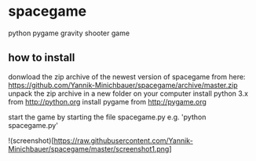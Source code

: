 # spacegame
python pygame gravity shooter game

## how to install 

donwload the zip archive of the newest version of spacegame from here:
   https://github.com/Yannik-Minichbauer/spacegame/archive/master.zip
unpack the zip archive in a new folder on your computer
install python 3.x from http://python.org
install pygame from http://pygame.org

start the game by starting the file spacegame.py
e.g. 'python spacegame.py' 

!(screenshot)[https://raw.githubusercontent.com/Yannik-Minichbauer/spacegame/master/screenshot1.png]
